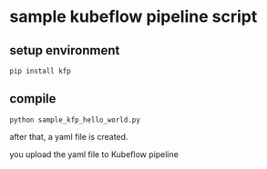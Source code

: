 # sample kubeflow pipeline script

## setup environment

```shell
pip install kfp
```

## compile

```shell
python sample_kfp_hello_world.py
```

after that, a yaml file is created.

you upload the yaml file to Kubeflow pipeline
